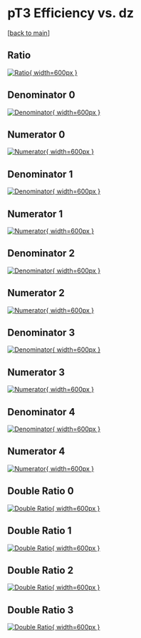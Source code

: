 # pT3 Efficiency vs. dz

[[back to main](./)]



## Ratio

[![Ratio](../mtv/var/pT3_base_321_-1_eff_dz.png){ width=600px }](../mtv/var/pT3_base_321_-1_eff_dz.pdf)

## Denominator 0

[![Denominator](../mtv/den/pT3_base_321_-1_eff_dz_den0.png){ width=600px }](../mtv/den/pT3_base_321_-1_eff_dz_den0.pdf)

## Numerator 0

[![Numerator](../mtv/num/pT3_base_321_-1_eff_dz_num0.png){ width=600px }](../mtv/num/pT3_base_321_-1_eff_dz_num0.pdf)

## Denominator 1

[![Denominator](../mtv/den/pT3_base_321_-1_eff_dz_den1.png){ width=600px }](../mtv/den/pT3_base_321_-1_eff_dz_den1.pdf)

## Numerator 1

[![Numerator](../mtv/num/pT3_base_321_-1_eff_dz_num1.png){ width=600px }](../mtv/num/pT3_base_321_-1_eff_dz_num1.pdf)

## Denominator 2

[![Denominator](../mtv/den/pT3_base_321_-1_eff_dz_den2.png){ width=600px }](../mtv/den/pT3_base_321_-1_eff_dz_den2.pdf)

## Numerator 2

[![Numerator](../mtv/num/pT3_base_321_-1_eff_dz_num2.png){ width=600px }](../mtv/num/pT3_base_321_-1_eff_dz_num2.pdf)

## Denominator 3

[![Denominator](../mtv/den/pT3_base_321_-1_eff_dz_den3.png){ width=600px }](../mtv/den/pT3_base_321_-1_eff_dz_den3.pdf)

## Numerator 3

[![Numerator](../mtv/num/pT3_base_321_-1_eff_dz_num3.png){ width=600px }](../mtv/num/pT3_base_321_-1_eff_dz_num3.pdf)

## Denominator 4

[![Denominator](../mtv/den/pT3_base_321_-1_eff_dz_den4.png){ width=600px }](../mtv/den/pT3_base_321_-1_eff_dz_den4.pdf)

## Numerator 4

[![Numerator](../mtv/num/pT3_base_321_-1_eff_dz_num4.png){ width=600px }](../mtv/num/pT3_base_321_-1_eff_dz_num4.pdf)

## Double Ratio 0

[![Double Ratio](../mtv/ratio/pT3_base_321_-1_eff_dz_ratio0.png){ width=600px }](../mtv/ratio/pT3_base_321_-1_eff_dz_ratio0.pdf)

## Double Ratio 1

[![Double Ratio](../mtv/ratio/pT3_base_321_-1_eff_dz_ratio1.png){ width=600px }](../mtv/ratio/pT3_base_321_-1_eff_dz_ratio1.pdf)

## Double Ratio 2

[![Double Ratio](../mtv/ratio/pT3_base_321_-1_eff_dz_ratio2.png){ width=600px }](../mtv/ratio/pT3_base_321_-1_eff_dz_ratio2.pdf)

## Double Ratio 3

[![Double Ratio](../mtv/ratio/pT3_base_321_-1_eff_dz_ratio3.png){ width=600px }](../mtv/ratio/pT3_base_321_-1_eff_dz_ratio3.pdf)

